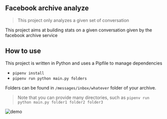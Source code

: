 
## Facebook archive analyze

> This project only analyzes a given set of conversation

This project aims at building stats on a given conversation given by the facebook archive service

## How to use

This project is written in Python and uses a Pipfile to manage dependencies

- `pipenv install`
- `pipenv run python main.py folders`

Folders can be found in `/messages/inbox/whatever` folder of your archive.
> Note that you can provide many directories, such as `pipenv run python main.py folder1 folder2 folder3`

![demo](https://user-images.githubusercontent.com/17204739/98394347-e66d4b80-205a-11eb-8dc9-87435cc408a7.png)
